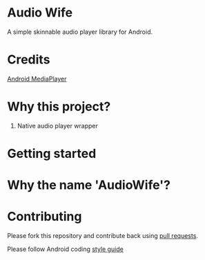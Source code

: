 Audio Wife
==========

A simple skinnable audio player library for Android.


Credits
==========

[Android MediaPlayer](http://www.tutorialspoint.com/android/android_mediaplayer.htm)


Why this project?
====================
1. Native audio player wrapper


Getting started
====================


Why the name 'AudioWife'?
=========================


Contributing
=========================

Please fork this repository and contribute back using
[pull requests](https://github.com/jaydeepw/audio-wife/pulls).

Please follow Android coding [style guide](https://source.android.com/source/code-style.html)